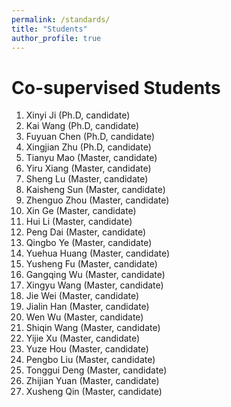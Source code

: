 ```yaml
---
permalink: /standards/
title: "Students"
author_profile: true
---
```




Co-supervised Students 
======

1. Xinyi Ji (Ph.D, candidate)
1. Kai Wang (Ph.D, candidate)
1. Fuyuan Chen (Ph.D, candidate)
1. Xingjian Zhu (Ph.D, candidate)
1. Tianyu Mao (Master, candidate)
1. Yiru Xiang (Master, candidate)
1. Sheng Lu (Master, candidate)
1. Kaisheng Sun (Master, candidate)
1. Zhenguo Zhou (Master, candidate)
1. Xin Ge (Master, candidate)
1. Hui Li (Master, candidate)
1. Peng Dai (Master, candidate)
1. Qingbo Ye (Master, candidate)
1. Yuehua Huang (Master, candidate)
1. Yusheng Fu (Master, candidate)
1. Gangqing Wu (Master, candidate)
1. Xingyu Wang (Master, candidate)
1. Jie Wei (Master, candidate)
1. Jialin Han (Master, candidate)
1. Wen Wu (Master, candidate)
1. Shiqin Wang (Master, candidate)
1. Yijie Xu (Master, candidate)
1. Yuze Hou (Master, candidate)
1. Pengbo Liu (Master, candidate)
1. Tonggui Deng (Master, candidate)
1. Zhijian Yuan (Master, candidate)
1. Xusheng Qin (Master, candidate)







<!-- 
Published Standards
======
1. GB/T 37092-2018 *"Information security technology—Security requirements for cryptographic modules"* [《信息安全技术 密码模块安全要求》](http://openstd.samr.gov.cn/bzgk/gb/newGbInfo?hcno=91CF88FCE66F0F057DED0272AC726657)
1. GB/T 39786-2021 *"Information security technology—Baseline for information system cryptography application"* [《信息安全技术 信息系统密码应用基本要求》](http://openstd.samr.gov.cn/bzgk/gb/newGbInfo?hcno=53282C88712CE157043B7A2C590278FC)
1. GB/T 40018-2021 *"Information security technology—Certificate request and application protocol based on multiple channels"* [《信息安全技术 基于多信道的证书申请和应用协议》](http://openstd.samr.gov.cn/bzgk/gb/newGbInfo?hcno=BE06BC25AF2EC422E3858B8555E56DAF)
1. GM/T 0105-2021 *"Design guide for software-based random number generators"* 《软件随机数发生器设计指南》
1. GM/T 0115-2021 *"Testing and evaluation requirements for information system cryptography application"* 《信息系统密码应用测评要求》
1. GM/T 0116-2021  *"Testing and evaluation process guide for information system cryptography application"*  《信息系统密码应用测评过程指南》


Published Whitepapers 
======
 1. *“Guide for cryptography application and security evaluation of government information system”* [《政务信息系统密码应用与安全性评估工作指南》](http://www.gov.cn/xinwen/2020-09/24/content_5546655.htm)

1. *"Quantitative evaluation rules for commercial cryptography application security evaluation"* [《商用密码应用安全性评估量化评估规则》](http://www.scctc.org.cn/upload/fckeditor/%E9%99%84%E4%BB%B62.%E5%95%86%E7%94%A8%E5%AF%86%E7%A0%81%E5%BA%94%E7%94%A8%E5%AE%89%E5%85%A8%E6%80%A7%E8%AF%84%E4%BC%B0%E9%87%8F%E5%8C%96%E8%AF%84%E4%BC%B0%E8%A7%84%E5%88%99.pdf(1).pdf)
1. *"High-risk determination guide for information system cryptography application"* [《信息系统密码应用高风险判定指引》](http://www.scctc.org.cn/upload/fckeditor/%E9%99%84%E4%BB%B61.%E4%BF%A1%E6%81%AF%E7%B3%BB%E7%BB%9F%E5%AF%86%E7%A0%81%E5%BA%94%E7%94%A8%E9%AB%98%E9%A3%8E%E9%99%A9%E5%88%A4%E5%AE%9A%E6%8C%87%E5%BC%95.pdf(1).pdf)
1. *"Report template of commercial cryptography application security evaluation (2021 version)"* [《商用密码应用安全性评估报告模板（2021版）》](http://www.scctc.org.cn/upload/fckeditor/%E9%99%84%E4%BB%B63.%E5%95%86%E7%94%A8%E5%AF%86%E7%A0%81%E5%BA%94%E5%AE%89%E5%85%A8%E6%80%A7%E8%AF%84%E4%BC%B0%E6%8A%A5%E5%91%8A%E6%A8%A1%E6%9D%BF%EF%BC%882021%E7%89%88%EF%BC%89.zip(1).zip)

1. *"FAQ of commercial cryptography application security evaluation"* [商用密码应用安全性评估FAQ》](http://www.scctc.org.cn/upload/fckeditor/%E5%95%86%E7%94%A8%E5%AF%86%E7%A0%81%E5%BA%94%E7%94%A8%E5%AE%89%E5%85%A8%E6%80%A7%E8%AF%84%E4%BC%B0faq.pdf)

Developing Standards
======
1. *"Guidance for cryptoperiod selection in information systems"* 《信息系统密钥生命周期选取指南》
1. *"Design guide for information system cryptography application"* 《信息系统密码应用设计技术指南》
1. *"Mobile terminal cryptographic module application interface specification"* 《移动终端密码模块应用接口规范》
1. *"Competence requirements and accessment specification for evaluation organization of commercial cyrptography application security"* 《商用密码应用安全性评估机构能力要求和评估规范》 

-->
